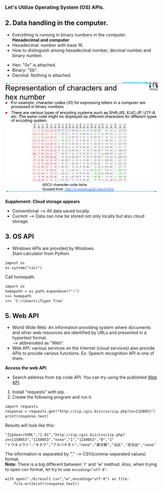 ### Let's Utilize Operating System (OS) APIs.  
## **2. Data handling in the computer.**  
- Everything is running in binary numbers in the computer.  
**Hexadecimal and computer**  
- Hexadecimal: number with base 16.  
- How to distinguish among hexadecimal number, decimal number and binary number.  
+ Hex: "0x" is attached.  
+ Binary: "0b".   
+ Decimal: Nothing is attached.  

![hexcharacter](hexcharacter.png)  

**Supplement: Cloud storage appears**  
- Conventional --> All data saved locally.  
- Current --> Data can now be stored not only locally but also cloud storage.  
## **3. OS API**  
- Windows APIs are provided by Windows.  
Start calculator from Python.  
```
impost os
os.system("calc")
```  
Call homepath.  
```
import os
homepath = os.path.expanduser("~")
>>> homepath
>>> 'C:\\Users\\Tuyen Tran'
```  
## **5. Web API**  
- World Wide Web: An information providing system where documents and other web resources are identified by URLs and presented in a hypertext format.  
--> abbreviated as "Web".  
- Web API: various services on the Internet (cloud services) also provide APIs to provide various functions. Ex: Speech recognition API is one of them.  

**Access the web API**.  
- Search address from zip code API. You can try using the published [Web API](http://zip.cgis.biz/).  
1. Install "requests" with pip.  
2. Create the following program and run it.
```
import requests
response = requests.get("http://zip.cgis.biz/csv/zip.php?zn=1150053")
print(response.text)  
```
Results will look like this:  
```
"ZipSearchXML","1.01","http://zip.cgis.biz/csv/zip.php?zn=1150053","1150053","none","1","1150053","0","1"
"トウキョウト","キタク","アカバネダイ","none","東京都","北区","赤羽台","none"
```  
The information is separated by "," --> CSV(comma-separated values) format.  
**Note:** There is a big different between 'r' and 'w' method. Also, when trying to open csv format, let try to use `encoding="utf-8"`.  
```
with open("./6/result.csv","w",encoding="utf-8") as file:
    file.write(str(response.text))
```  




